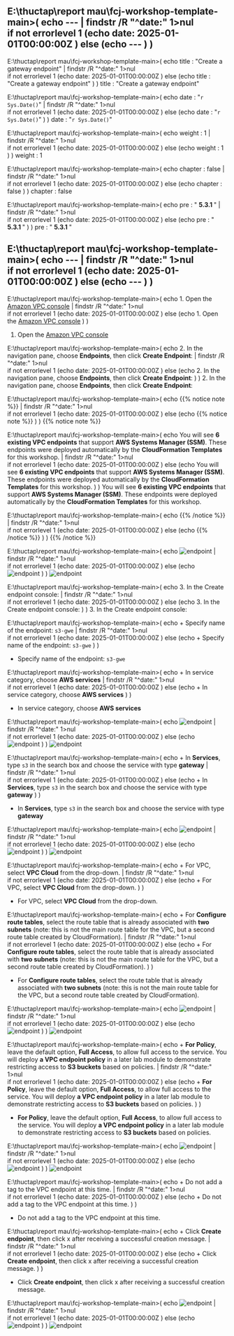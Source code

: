 
E:\thuctap\report mau\fcj-workshop-template-main>(
echo ---   | findstr /R "^date:"  1>nul  
 if not errorlevel 1 (echo date: 2025-01-01T00:00:00Z )  else (echo --- ) 
) 
---

E:\thuctap\report mau\fcj-workshop-template-main>(
echo title : "Create a gateway endpoint"   | findstr /R "^date:"  1>nul  
 if not errorlevel 1 (echo date: 2025-01-01T00:00:00Z )  else (echo title : "Create a gateway endpoint" ) 
) 
title : "Create a gateway endpoint"

E:\thuctap\report mau\fcj-workshop-template-main>(
echo date :  "`r Sys.Date()`"    | findstr /R "^date:"  1>nul  
 if not errorlevel 1 (echo date: 2025-01-01T00:00:00Z )  else (echo date :  "`r Sys.Date()`"  ) 
) 
date :  "`r Sys.Date()`" 

E:\thuctap\report mau\fcj-workshop-template-main>(
echo weight : 1   | findstr /R "^date:"  1>nul  
 if not errorlevel 1 (echo date: 2025-01-01T00:00:00Z )  else (echo weight : 1 ) 
) 
weight : 1

E:\thuctap\report mau\fcj-workshop-template-main>(
echo chapter : false   | findstr /R "^date:"  1>nul  
 if not errorlevel 1 (echo date: 2025-01-01T00:00:00Z )  else (echo chapter : false ) 
) 
chapter : false

E:\thuctap\report mau\fcj-workshop-template-main>(
echo pre : " <b> 5.3.1 </b> "   | findstr /R "^date:"  1>nul  
 if not errorlevel 1 (echo date: 2025-01-01T00:00:00Z )  else (echo pre : " <b> 5.3.1 </b> " ) 
) 
pre : " <b> 5.3.1 </b> "

E:\thuctap\report mau\fcj-workshop-template-main>(
echo ---   | findstr /R "^date:"  1>nul  
 if not errorlevel 1 (echo date: 2025-01-01T00:00:00Z )  else (echo --- ) 
) 
---

E:\thuctap\report mau\fcj-workshop-template-main>(
echo 1. Open the [Amazon VPC console](https://us-east-1.console.aws.amazon.com/vpc/home?region=us-east-1#Home:)   | findstr /R "^date:"  1>nul  
 if not errorlevel 1 (echo date: 2025-01-01T00:00:00Z )  else (echo 1. Open the [Amazon VPC console](https://us-east-1.console.aws.amazon.com/vpc/home?region=us-east-1#Home:) ) 
) 
1. Open the [Amazon VPC console](https://us-east-1.console.aws.amazon.com/vpc/home?region=us-east-1#Home:)

E:\thuctap\report mau\fcj-workshop-template-main>(
echo 2. In the navigation pane, choose **Endpoints**, then click **Create Endpoint**:   | findstr /R "^date:"  1>nul  
 if not errorlevel 1 (echo date: 2025-01-01T00:00:00Z )  else (echo 2. In the navigation pane, choose **Endpoints**, then click **Create Endpoint**: ) 
) 
2. In the navigation pane, choose **Endpoints**, then click **Create Endpoint**:

E:\thuctap\report mau\fcj-workshop-template-main>(
echo {{% notice note %}}   | findstr /R "^date:"  1>nul  
 if not errorlevel 1 (echo date: 2025-01-01T00:00:00Z )  else (echo {{% notice note %}} ) 
) 
{{% notice note %}}

E:\thuctap\report mau\fcj-workshop-template-main>(
echo You will see **6 existing VPC endpoints** that support **AWS Systems Manager (SSM)**. These endpoints were deployed automatically by the **CloudFormation Templates** for this workshop.   | findstr /R "^date:"  1>nul  
 if not errorlevel 1 (echo date: 2025-01-01T00:00:00Z )  else (echo You will see **6 existing VPC endpoints** that support **AWS Systems Manager (SSM)**. These endpoints were deployed automatically by the **CloudFormation Templates** for this workshop. ) 
) 
You will see **6 existing VPC endpoints** that support **AWS Systems Manager (SSM)**. These endpoints were deployed automatically by the **CloudFormation Templates** for this workshop.

E:\thuctap\report mau\fcj-workshop-template-main>(
echo {{% /notice %}}   | findstr /R "^date:"  1>nul  
 if not errorlevel 1 (echo date: 2025-01-01T00:00:00Z )  else (echo {{% /notice %}} ) 
) 
{{% /notice %}}

E:\thuctap\report mau\fcj-workshop-template-main>(
echo ![endpoint](/images/5-Workshop/5.3-S3-vpc/endpoints.png)   | findstr /R "^date:"  1>nul  
 if not errorlevel 1 (echo date: 2025-01-01T00:00:00Z )  else (echo ![endpoint](/images/5-Workshop/5.3-S3-vpc/endpoints.png) ) 
) 
![endpoint](/images/5-Workshop/5.3-S3-vpc/endpoints.png)

E:\thuctap\report mau\fcj-workshop-template-main>(
echo 3. In the Create endpoint console:   | findstr /R "^date:"  1>nul  
 if not errorlevel 1 (echo date: 2025-01-01T00:00:00Z )  else (echo 3. In the Create endpoint console: ) 
) 
3. In the Create endpoint console:

E:\thuctap\report mau\fcj-workshop-template-main>(
echo + Specify name of the endpoint: ```s3-gwe```   | findstr /R "^date:"  1>nul  
 if not errorlevel 1 (echo date: 2025-01-01T00:00:00Z )  else (echo + Specify name of the endpoint: ```s3-gwe``` ) 
) 
+ Specify name of the endpoint: ```s3-gwe```

E:\thuctap\report mau\fcj-workshop-template-main>(
echo + In service category, choose **AWS services**   | findstr /R "^date:"  1>nul  
 if not errorlevel 1 (echo date: 2025-01-01T00:00:00Z )  else (echo + In service category, choose **AWS services** ) 
) 
+ In service category, choose **AWS services**

E:\thuctap\report mau\fcj-workshop-template-main>(
echo ![endpoint](/images/5-Workshop/5.3-S3-vpc/create-s3-gwe1.png)   | findstr /R "^date:"  1>nul  
 if not errorlevel 1 (echo date: 2025-01-01T00:00:00Z )  else (echo ![endpoint](/images/5-Workshop/5.3-S3-vpc/create-s3-gwe1.png) ) 
) 
![endpoint](/images/5-Workshop/5.3-S3-vpc/create-s3-gwe1.png)

E:\thuctap\report mau\fcj-workshop-template-main>(
echo + In **Services**, type ```s3``` in the search box and choose the service with type **gateway**   | findstr /R "^date:"  1>nul  
 if not errorlevel 1 (echo date: 2025-01-01T00:00:00Z )  else (echo + In **Services**, type ```s3``` in the search box and choose the service with type **gateway** ) 
) 
+ In **Services**, type ```s3``` in the search box and choose the service with type **gateway**

E:\thuctap\report mau\fcj-workshop-template-main>(
echo ![endpoint](/images/5-Workshop/5.3-S3-vpc/services.png)   | findstr /R "^date:"  1>nul  
 if not errorlevel 1 (echo date: 2025-01-01T00:00:00Z )  else (echo ![endpoint](/images/5-Workshop/5.3-S3-vpc/services.png) ) 
) 
![endpoint](/images/5-Workshop/5.3-S3-vpc/services.png)

E:\thuctap\report mau\fcj-workshop-template-main>(
echo + For VPC, select **VPC Cloud** from the drop-down.   | findstr /R "^date:"  1>nul  
 if not errorlevel 1 (echo date: 2025-01-01T00:00:00Z )  else (echo + For VPC, select **VPC Cloud** from the drop-down. ) 
) 
+ For VPC, select **VPC Cloud** from the drop-down.

E:\thuctap\report mau\fcj-workshop-template-main>(
echo + For **Configure route tables**, select the route table that is already associated with **two subnets** (note: this is not the main route table for the VPC, but a second route table created by CloudFormation).   | findstr /R "^date:"  1>nul  
 if not errorlevel 1 (echo date: 2025-01-01T00:00:00Z )  else (echo + For **Configure route tables**, select the route table that is already associated with **two subnets** (note: this is not the main route table for the VPC, but a second route table created by CloudFormation). ) 
) 
+ For **Configure route tables**, select the route table that is already associated with **two subnets** (note: this is not the main route table for the VPC, but a second route table created by CloudFormation).

E:\thuctap\report mau\fcj-workshop-template-main>(
echo ![endpoint](/images/5-Workshop/5.3-S3-vpc/vpc.png)   | findstr /R "^date:"  1>nul  
 if not errorlevel 1 (echo date: 2025-01-01T00:00:00Z )  else (echo ![endpoint](/images/5-Workshop/5.3-S3-vpc/vpc.png) ) 
) 
![endpoint](/images/5-Workshop/5.3-S3-vpc/vpc.png)

E:\thuctap\report mau\fcj-workshop-template-main>(
echo + **For Policy**, leave the default option, **Full Access**, to allow full access to the service. You will deploy **a VPC endpoint policy** in a later lab module to demonstrate restricting access to **S3 buckets** based on policies.   | findstr /R "^date:"  1>nul  
 if not errorlevel 1 (echo date: 2025-01-01T00:00:00Z )  else (echo + **For Policy**, leave the default option, **Full Access**, to allow full access to the service. You will deploy **a VPC endpoint policy** in a later lab module to demonstrate restricting access to **S3 buckets** based on policies. ) 
) 
+ **For Policy**, leave the default option, **Full Access**, to allow full access to the service. You will deploy **a VPC endpoint policy** in a later lab module to demonstrate restricting access to **S3 buckets** based on policies.

E:\thuctap\report mau\fcj-workshop-template-main>(
echo ![endpoint](/images/5-Workshop/5.3-S3-vpc/policy.png)   | findstr /R "^date:"  1>nul  
 if not errorlevel 1 (echo date: 2025-01-01T00:00:00Z )  else (echo ![endpoint](/images/5-Workshop/5.3-S3-vpc/policy.png) ) 
) 
![endpoint](/images/5-Workshop/5.3-S3-vpc/policy.png)

E:\thuctap\report mau\fcj-workshop-template-main>(
echo + Do not add a tag to the VPC endpoint at this time.   | findstr /R "^date:"  1>nul  
 if not errorlevel 1 (echo date: 2025-01-01T00:00:00Z )  else (echo + Do not add a tag to the VPC endpoint at this time. ) 
) 
+ Do not add a tag to the VPC endpoint at this time.

E:\thuctap\report mau\fcj-workshop-template-main>(
echo + Click **Create endpoint**, then click x after receiving a successful creation message.   | findstr /R "^date:"  1>nul  
 if not errorlevel 1 (echo date: 2025-01-01T00:00:00Z )  else (echo + Click **Create endpoint**, then click x after receiving a successful creation message. ) 
) 
+ Click **Create endpoint**, then click x after receiving a successful creation message.

E:\thuctap\report mau\fcj-workshop-template-main>(
echo ![endpoint](/images/5-Workshop/5.3-S3-vpc/complete.png)   | findstr /R "^date:"  1>nul  
 if not errorlevel 1 (echo date: 2025-01-01T00:00:00Z )  else (echo ![endpoint](/images/5-Workshop/5.3-S3-vpc/complete.png) ) 
) 
![endpoint](/images/5-Workshop/5.3-S3-vpc/complete.png)
